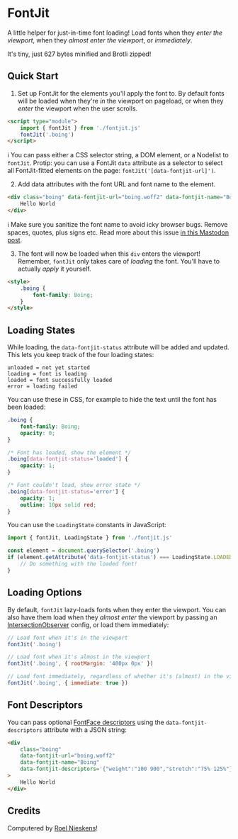 # FontJit

A little helper for just-in-time font loading! Load fonts when they _enter the viewport_, when they _almost enter the viewport_, or _immediately_.

It's tiny, just 627 bytes minified and Brotli zipped!

## Quick Start

1. Set up FontJit for the elements you'll apply the font to. By default fonts will be loaded when they're _in_ the viewport on pageload, or when they _enter_ the viewport when the user scrolls.

```html
<script type="module">
	import { fontJit } from './fontjit.js'
	fontJit('.boing')
</script>
```

ℹ️ You can pass either a CSS selector string, a DOM element, or a Nodelist to `fontJit`. Protip: you can use a FontJit `data` attribute as a selector to select all FontJit-fitted elements on the page: `fontJit('[data-fontjit-url]')`.

2. Add data attributes with the font URL and font name to the element.

```html
<div class="boing" data-fontjit-url="boing.woff2" data-fontjit-name="Boing">
	Hello World
</div>
```

ℹ️ Make sure you sanitize the font name to avoid icky browser bugs. Remove spaces, quotes, plus signs etc. Read more about this issue [in this Mastodon post](https://typo.social/@pixelambacht/110615435477645570).

3. The font will now be loaded when this `div` enters the viewport! Remember, `fontJit` only takes care of _loading_ the font. You'll have to actually _apply_ it yourself.

```html
<style>
	.boing {
		font-family: Boing;
	}
</style>
```

## Loading States

While loading, the `data-fontjit-status` attribute will be added and updated. This lets you keep track of the four loading states:

```
unloaded = not yet started
loading = font is loading
loaded = font successfully loaded
error = loading failed
```

You can use these in CSS, for example to hide the text until the font has been loaded:

```css
.boing {
	font-family: Boing;
	opacity: 0;
}

/* Font has loaded, show the element */
.boing[data-fontjit-status='loaded'] {
	opacity: 1;
}

/* Font couldn't load, show error state */
.boing[data-fontjit-status='error'] {
	opacity: 1;
	outline: 10px solid red;
}
```

You can use the `LoadingState` constants in JavaScript:

```javascript
import { fontJit, LoadingState } from './fontjit.js'

const element = document.querySelector('.boing')
if (element.getAttribute('data-fontjit-status') === LoadingState.LOADED) {
	// Do something with the loaded font!
}
```

## Loading Options

By default, `fontJit` lazy-loads fonts when they enter the viewport. You can also have them load when they _almost enter_ the viewport by passing an [IntersectionObserver](https://developer.mozilla.org/en-US/docs/Web/API/IntersectionObserver) config, or load them immediately:

```javascript
// Load font when it's in the viewport
fontJit('.boing')

// Load font when it's almost in the viewport
fontJit('.boing', { rootMargin: '400px 0px' })

// Load font immediately, regardless of whether it's (almost) in the viewport
fontJit('.boing', { immediate: true })
```

## Font Descriptors

You can pass optional [FontFace descriptors](https://developer.mozilla.org/en-US/docs/Web/API/FontFace/FontFace#descriptors) using the `data-fontjit-descriptors` attribute with a JSON string:

```html
<div
	class="boing"
	data-fontjit-url="boing.woff2"
	data-fontjit-name="Boing"
	data-fontjit-descriptors='{"weight":"100 900","stretch":"75% 125%"}'
>
	Hello World
</div>
```

## Credits

Computered by [Roel Nieskens](https://pixelambacht.nl)!